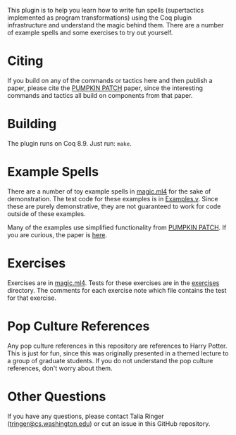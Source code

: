 This plugin is to help you learn how to write fun spells (supertactics implemented as program transformations) 
using the Coq plugin infrastructure and understand the magic behind them.
There are a number of example spells and some exercises to try out yourself.

# Citing

If you build on any of the commands or tactics here and then publish a paper, please cite the 
[PUMPKIN PATCH](http://tlringer.github.io/pdf/pumpkinpaper.pdf) paper, since the interesting commands and tactics
all build on components from that paper.

# Building

The plugin runs on Coq 8.9. Just run: `make`.

# Example Spells

There are a number of toy example spells in [magic.ml4](/src/magic.ml4) for the sake of demonstration.
The test code for these examples is in [Examples.v](/coq/Examples.v). Since these are purely demonstrative,
they are not guaranteed to work for code outside of these examples.

Many of the examples use simplified functionality from [PUMPKIN PATCH](http://github.com/uwplse/PUMPKIN-PATCH).
If you are curious, the paper is [here](http://tlringer.github.io/pdf/pumpkinpaper.pdf).

# Exercises

Exercises are in [magic.ml4](/src/magic.ml4). Tests for these exercises are in the [exercises](/coq/exercises/) directory.
The comments for each exercise note which file contains the test for that exercise.

# Pop Culture References

Any pop culture references in this repository are references to Harry Potter. This is just for fun,
since this was originally presented in a themed lecture to a group of graduate students.
If you do not understand the pop culture references, don't worry about them.

# Other Questions

If you have any questions, please contact Talia Ringer (tringer@cs.washington.edu) or cut an issue in this 
GitHub repository.
